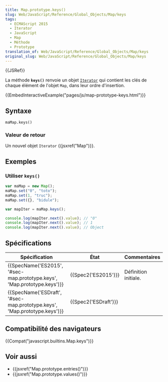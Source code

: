```yaml
---
title: Map.prototype.keys()
slug: Web/JavaScript/Reference/Global_Objects/Map/keys
tags:
  - ECMAScript 2015
  - Iterator
  - JavaScript
  - Map
  - Méthode
  - Prototype
translation_of: Web/JavaScript/Reference/Global_Objects/Map/keys
original_slug: Web/JavaScript/Reference/Global_Objects/Map/keys
---
```

{{JSRef}}

La méthode **`keys()`** renvoie un objet [`Iterator`](/fr/docs/Web/JavaScript/Guide/iterateurs_et_generateurs) qui contient les clés de chaque élément de l'objet `Map`, dans leur ordre d'insertion.

{{EmbedInteractiveExample("pages/js/map-prototype-keys.html")}}

## Syntaxe

    maMap.keys()

### Valeur de retour

Un nouvel objet `Iterator` {{jsxref("Map")}}.

## Exemples

### Utiliser `keys()`

```js
var maMap = new Map();
maMap.set("0", "toto");
maMap.set(1, "truc");
maMap.set({}, "bidule");

var mapIter = maMap.keys();

console.log(mapIter.next().value); // "0"
console.log(mapIter.next().value); // 1
console.log(mapIter.next().value); // Object
```

## Spécifications

| Spécification                                                                                    | État                         | Commentaires         |
| ------------------------------------------------------------------------------------------------ | ---------------------------- | -------------------- |
| {{SpecName('ES2015', '#sec-map.prototype.keys', 'Map.prototype.keys')}} | {{Spec2('ES2015')}}     | Définition initiale. |
| {{SpecName('ESDraft', '#sec-map.prototype.keys', 'Map.prototype.keys')}} | {{Spec2('ESDraft')}} |                      |

## Compatibilité des navigateurs

{{Compat("javascript.builtins.Map.keys")}}

## Voir aussi

- {{jsxref("Map.prototype.entries()")}}
- {{jsxref("Map.prototype.values()")}}
